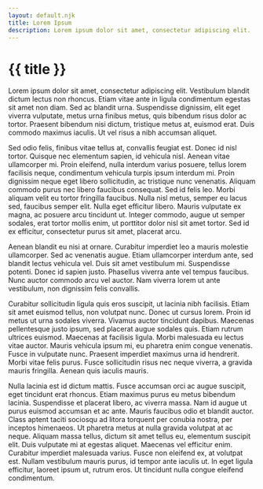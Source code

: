 ```yaml
---
layout: default.njk
title: Lorem Ipsum
description: Lorem ipsum dolor sit amet, consectetur adipiscing elit.
---
```


# {{ title }}

Lorem ipsum dolor sit amet, consectetur adipiscing elit.
Vestibulum blandit dictum lectus non rhoncus.
Etiam vitae ante in ligula condimentum egestas sit amet non diam.
Sed ac blandit urna.
Suspendisse dignissim, elit eget viverra vulputate, metus urna finibus metus, quis bibendum risus dolor ac tortor.
Praesent bibendum nisi dictum, tristique metus at, euismod erat.
Duis commodo maximus iaculis.
Ut vel risus a nibh accumsan aliquet.

Sed odio felis, finibus vitae tellus at, convallis feugiat est.
Donec id nisl tortor.
Quisque nec elementum sapien, id vehicula nisl.
Aenean vitae ullamcorper mi.
Proin eleifend, nulla interdum varius posuere, tellus lorem facilisis neque, condimentum vehicula turpis ipsum interdum mi.
Proin dignissim neque eget libero sollicitudin, ac tristique nunc venenatis.
Aliquam commodo purus nec libero faucibus consequat.
Sed id felis leo.
Morbi aliquam velit eu tortor fringilla faucibus.
Nulla nisl metus, semper eu lacus sed, faucibus semper elit.
Nulla eget efficitur libero.
Mauris vulputate ex magna, ac posuere arcu tincidunt ut.
Integer commodo, augue ut semper sodales, erat tortor mollis enim, ut porttitor dolor nisl sit amet tortor.
Sed id ex efficitur, consectetur purus sit amet, placerat arcu.

Aenean blandit eu nisi at ornare.
Curabitur imperdiet leo a mauris molestie ullamcorper.
Sed ac venenatis augue.
Etiam ullamcorper interdum ante, sed blandit lectus vehicula vel.
Duis sit amet vestibulum mi.
Suspendisse potenti.
Donec id sapien justo.
Phasellus viverra ante vel tempus faucibus.
Nunc auctor commodo arcu vel auctor.
Nam viverra lorem ut ante vestibulum, non dignissim felis convallis.

Curabitur sollicitudin ligula quis eros suscipit, ut lacinia nibh facilisis.
Etiam sit amet euismod tellus, non volutpat nunc.
Donec ut cursus lorem.
Proin id metus ut urna sodales viverra.
Vivamus auctor tincidunt dapibus.
Maecenas pellentesque justo ipsum, sed placerat augue sodales quis.
Etiam rutrum ultrices euismod.
Maecenas at facilisis ligula.
Morbi malesuada eu lectus vitae auctor.
Mauris vehicula ipsum mi, eu pharetra enim congue venenatis.
Fusce in vulputate nunc.
Praesent imperdiet maximus urna id hendrerit.
Morbi vitae felis purus.
Fusce sollicitudin risus nec neque viverra, a gravida mauris fringilla.
Aenean quis iaculis mauris.

Nulla lacinia est id dictum mattis.
Fusce accumsan orci ac augue suscipit, eget tincidunt erat rhoncus.
Etiam maximus purus eu metus bibendum lacinia.
Suspendisse et placerat libero, ac viverra massa.
Nam id augue ut purus euismod accumsan et ac ante.
Mauris faucibus odio et blandit auctor.
Class aptent taciti sociosqu ad litora torquent per conubia nostra, per inceptos himenaeos.
Ut pharetra metus at nulla gravida volutpat at ac neque.
Aliquam massa tellus, dictum sit amet tellus eu, elementum suscipit elit.
Duis vulputate mi at egestas aliquet.
Maecenas vel efficitur enim.
Curabitur imperdiet malesuada varius.
Fusce non eleifend ex, at volutpat est.
Nullam vestibulum mauris purus, id tempor ante iaculis ut.
In eget ligula efficitur, laoreet ipsum ut, rutrum eros.
Ut tincidunt nulla congue eleifend condimentum.
